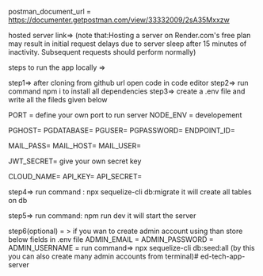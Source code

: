 postman_document_url = https://documenter.getpostman.com/view/33332009/2sA35Mxxzw

hosted server link=>
(note that:Hosting a server on Render.com's free plan may result in initial request delays due to server sleep after 15 minutes of inactivity. Subsequent requests should perform normally)

steps  to run the app locally =>

step1=> after cloning from github url open code in code editor
step2=> run command npm i to install all dependencies
step3=> create a .env file and write all the fileds given below

PORT = define your own port to run server
NODE_ENV = developement

<!-- for database i have used neon.tech database get all credentials from neon db -->
PGHOST=
PGDATABASE=
PGUSER=
PGPASSWORD=
ENDPOINT_ID=

<!-- for mail i have used nodemailer -->
MAIL_PASS=
MAIL_HOST=
MAIL_USER=

JWT_SECRET= give your own secret key

<!-- login to cloudinary and get thhese fields -->
CLOUD_NAME=
API_KEY=
API_SECRET=

step4=> run command : npx sequelize-cli db:migrate
it will create all tables on db

step5=> run command: npm run dev
it will start the server

step6(optional) = > if you wan to create admin account using than store below fields in .env file
ADMIN_EMAIL = 
ADMIN_PASSWORD = 
ADMIN_USERNAME = 
run command=> npx sequelize-cli db:seed:all
(by this you can also create many admin accounts from terminal)#   e d - t e c h - a p p - s e r v e r 
 
 